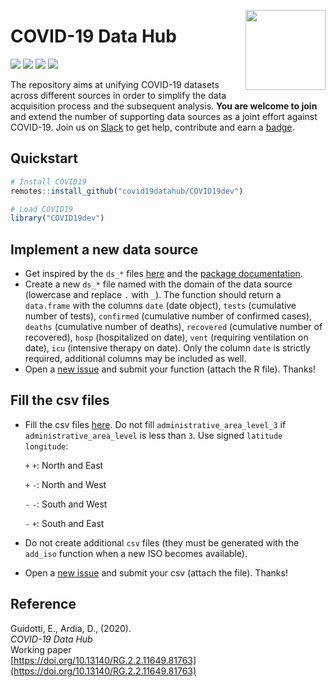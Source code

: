<a href="https://covid19datahub.io"><img src="https://storage.covid19datahub.io/logo.svg" align="right" height="128"/></a>

# COVID-19 Data Hub

![](https://www.r-pkg.org/badges/version/COVID19) ![](https://www.r-pkg.org/badges/last-release/COVID19) ![](https://cranlogs.r-pkg.org/badges/grand-total/COVID19) [![](https://img.shields.io/badge/doi-10.13140/RG.2.2.11649.81763-orange.svg)](https://doi.org/10.13140/RG.2.2.11649.81763)

The repository aims at unifying COVID-19 datasets across different sources in order to simplify the data acquisition process and the subsequent analysis. __You are welcome to join__ and extend the number of supporting data sources as a joint effort against COVID-19. Join us on [Slack](https://join.slack.com/t/covid19datahub/shared_invite/zt-dld2grt2-vmso7HkI8yFabW5R_mAZJw) to get help, contribute and earn a [badge](https://eu.badgr.com/public/badges/MC89IAjTTLGs3geP3xHjRw). 

## Quickstart

```R
# Install COVID19
remotes::install_github("covid19datahub/COVID19dev")

# Load COVID19
library("COVID19dev")
```
## Implement a new data source

- Get inspired by the `ds_*` files [here](<https://github.com/covid19datahub/COVID19dev/tree/master/R>) and the [package documentation](https://storage.covid19datahub.io/doc/COVID19.pdf).
- Create a new `ds_*` file named with the domain of the data source (lowercase and replace `.` with `_`). The function should return a `data.frame` with the columns `date` (date object), `tests` (cumulative number of tests), `confirmed` (cumulative number of confirmed cases), `deaths` (cumulative number of deaths), `recovered` (cumulative number of recovered), `hosp` (hospitalized on date), `vent` (requiring ventilation on date), `icu` (intensive therapy on date). Only the column `date` is strictly required, additional columns may be included as well.
- Open a [new issue](<https://github.com/covid19datahub/COVID19dev/issues>) and submit your function (attach the R file). Thanks!

## Fill the csv files

- Fill the csv files [here](https://github.com/covid19datahub/COVID19dev/tree/master/inst/extdata/db). Do not fill `administrative_area_level_3` if `administrative_area_level` is less than `3`. Use signed `latitude` `longitude`:

  `+` `+`: North and East

  `+` `-`: North and West

  `-` `-`: South and West

  `-` `+`: South and East

- Do not create additional `csv` files (they must be generated with the `add_iso` function when a new ISO becomes available).

- Open a [new issue](<https://github.com/covid19datahub/COVID19dev/issues>) and submit your csv (attach the file). Thanks!

## Reference

Guidotti, E., Ardia, D., (2020).      
_COVID-19 Data Hub_       
Working paper   
[https://doi.org/10.13140/RG.2.2.11649.81763](https://doi.org/10.13140/RG.2.2.11649.81763)  